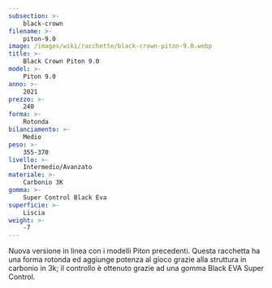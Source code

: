 ```yaml
---
subsection: >-
    black-crown
filename: >-
    piton-9.0
image: /images/wiki/racchette/black-crown-piton-9.0.webp
title: >-
    Black Crown Piton 9.0
model: >-
    Piton 9.0
anno: >-
    2021
prezzo: >-
    240
forma: >-
    Rotonda
bilanciamento: >-
    Medio
peso: >-
    355-370
livello: >-
    Intermedio/Avanzato
materiale: >-
    Carbonio 3K
gomma: >-
    Super Control Black Eva
superficie: >-
    Liscia
weight: >-
    -7
---
```

Nuova versione in linea con i modelli Piton precedenti. Questa racchetta ha una forma rotonda ed aggiunge potenza al gioco grazie alla struttura in carbonio in 3k; il controllo è ottenuto grazie ad una gomma Black EVA Super Control.